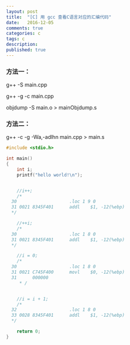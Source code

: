 ```yaml
---
layout: post
title:  "[C] 用 gcc 查看C语言对应的汇编代码"
date:   2016-12-05
comments: true
categories: c
tags: c
description:
published: true
---
```



### 方法一：

g++ -S main.cpp

g++ -g -c main.cpp

objdump -S main.o > mainObjdump.s


### 方法二：

g++ -c -g -Wa,-adlhn main.cpp > main.s


```cpp
#include <stdio.h>

int main()
{
	int i;
	printf("hello world!\n");


	//i++;
	/*
  30              		.loc 1 9 0
  31 0021 8345F401 		addl	$1, -12(%ebp)
  */

	//++i;
	/*
  30              		.loc 1 8 0
  31 0021 8345F401 		addl	$1, -12(%ebp)
  */

	//i = 0;
	/*
  30              		.loc 1 8 0
  31 0021 C745F400 		movl	$0, -12(%ebp)
  31      000000
	 * /


	//i = i + 1;
	/*
  32              		.loc 1 8 0
  33 0028 8345F401 		addl	$1, -12(%ebp)
  */

	return 0;
}
```


